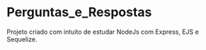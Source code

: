 # Perguntas_e_Respostas

Projeto criado com intuito de estudar NodeJs com Express, EJS e Sequelize.
